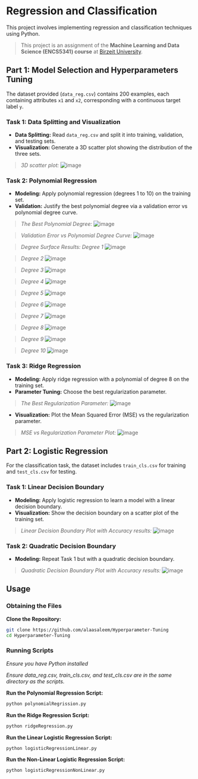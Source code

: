 # Regression and Classification
This project involves implementing regression and classification techniques using Python.

> This project is an assignment of the **Machine Learning and Data Science (ENCS5341) course** at [Birzeit University](https://www.birzeit.edu).

## Part 1: Model Selection and Hyperparameters Tuning

The dataset provided (`data_reg.csv`) contains 200 examples, each containing attributes `x1` and `x2`, corresponding with a continuous target label `y`.

### Task 1: Data Splitting and Visualization

- **Data Splitting:** Read `data_reg.csv` and split it into training, validation, and testing sets.
- **Visualization:** Generate a 3D scatter plot showing the distribution of the three sets.
> *3D scatter plot:*
  ![image](https://github.com/alaasaleem/Hyperparameter-Tuning/assets/127680801/8100e3ca-1099-4b5d-bc26-9c70d2f377d3)

### Task 2: Polynomial Regression

- **Modeling:** Apply polynomial regression (degrees 1 to 10) on the training set.
- **Validation:** Justify the best polynomial degree via a validation error vs polynomial degree curve.

> *The Best Polynomial Degree:*
  ![image](https://github.com/alaasaleem/Hyperparameter-Tuning/assets/127680801/1897923d-b2d2-4e79-8b4c-baa9f7ca87b2)

> *Validation Error vs Polynomial Degree Curve:*
![image](https://github.com/alaasaleem/Hyperparameter-Tuning/assets/127680801/df39d381-6be6-4860-a55d-fc6aea91253a)

> *Degree Surface Results:*
> *Degree 1*
  ![image](https://github.com/alaasaleem/Hyperparameter-Tuning/assets/127680801/c38fa326-47f3-4a08-9f9e-a1e695893634)

> *Degree 2*
  ![image](https://github.com/alaasaleem/Hyperparameter-Tuning/assets/127680801/7ff6df08-cf92-4976-8e8b-c94500d12276)

> *Degree 3*
  ![image](https://github.com/alaasaleem/Hyperparameter-Tuning/assets/127680801/e19e8f6f-baba-4a28-9e94-d8256716e78c)

> *Degree 4*
  ![image](https://github.com/alaasaleem/Hyperparameter-Tuning/assets/127680801/8acf0612-8406-4531-b7b3-a3856bc0e35d)

> *Degree 5*
  ![image](https://github.com/alaasaleem/Hyperparameter-Tuning/assets/127680801/bc3d345e-2afc-4796-82cb-870cd01c4718)

> *Degree 6*
  ![image](https://github.com/alaasaleem/Hyperparameter-Tuning/assets/127680801/03752f53-a8da-4229-bfd5-6fdceb9276b4)

> *Degree 7*
  ![image](https://github.com/alaasaleem/Hyperparameter-Tuning/assets/127680801/5d072a1f-b765-4cb0-9824-7e02be9d2fb7)

> *Degree 8*
  ![image](https://github.com/alaasaleem/Hyperparameter-Tuning/assets/127680801/9714d545-1445-4c70-bb3c-9d0fb6a3af21)

> *Degree 9*
  ![image](https://github.com/alaasaleem/Hyperparameter-Tuning/assets/127680801/35f0591e-26aa-4674-880f-bacc7e67d2c1)

> *Degree 10*
  ![image](https://github.com/alaasaleem/Hyperparameter-Tuning/assets/127680801/1d2b7b3f-844d-44cc-8f9c-e277edd21666)

### Task 3: Ridge Regression

- **Modeling:** Apply ridge regression with a polynomial of degree 8 on the training set.
- **Parameter Tuning:** Choose the best regularization parameter.
> *The Best Regularization Parameter:*
  ![image](https://github.com/alaasaleem/Hyperparameter-Tuning/assets/127680801/2b1ba69b-7030-4869-b663-efb045054cc1)

- **Visualization:** Plot the Mean Squared Error (MSE) vs the regularization parameter.
> *MSE vs Regularization Parameter Plot:*
  ![image](https://github.com/alaasaleem/Hyperparameter-Tuning/assets/127680801/d1fa71cd-d432-4d7b-9b0f-2f8fc340e8c5)

## Part 2: Logistic Regression

For the classification task, the dataset includes `train_cls.csv` for training and `test_cls.csv` for testing.

### Task 1: Linear Decision Boundary

- **Modeling:** Apply logistic regression to learn a model with a linear decision boundary.
- **Visualization:** Show the decision boundary on a scatter plot of the training set.
> *Linear Decision Boundary Plot with Accuracy results:*
  ![image](https://github.com/alaasaleem/Hyperparameter-Tuning/assets/127680801/e50a7f6b-df5a-463d-ae98-22a0e98b3721)

### Task 2: Quadratic Decision Boundary

- **Modeling:** Repeat Task 1 but with a quadratic decision boundary.
> *Quadratic Decision Boundary Plot with Accuracy results:*
  ![image](https://github.com/alaasaleem/Hyperparameter-Tuning/assets/127680801/b2728de9-fbac-408c-9803-bf22eacee0ae)

## Usage

### Obtaining the Files

**Clone the Repository:**
   ```bash
   git clone https://github.com/alaasaleem/Hyperparameter-Tuning
   cd Hyperparameter-Tuning
   ```
### Running Scripts

*Ensure you have Python installed*

*Ensure data_reg.csv, train_cls.csv, and test_cls.csv are in the same directory as the scripts.*

**Run the Polynomial Regression Script:**
  ```bash
  python polynomialRegrission.py
  ```

**Run the Ridge Regression Script:**
  ```bash
  python ridgeRegression.py
  ```

**Run the Linear Logistic Regression Script:**
  ```bash
  python logisticRegressionLinear.py
  ```

**Run the Non-Linear Logistic Regression Script:**
  ```bash
  python logisticRegressionNonLinear.py
  ```
